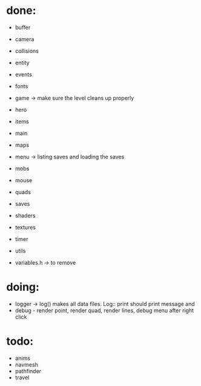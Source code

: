 
# done:
- buffer
- camera
- collisions
- entity
- events
- fonts
- game -> make sure the level cleans up properly
- hero
- items
- main
- maps
- menu -> listing saves and loading the saves
- mobs
- mouse
- quads 
- saves
- shaders
- textures
- timer
- utils

- variables.h -> to remove

# doing:
- logger -> log() makes all data files. Log:: print should print message and 
- debug - render point, render quad, render lines, debug menu after right click 

# todo:
- anims
- navmesh
- pathfinder
- travel
